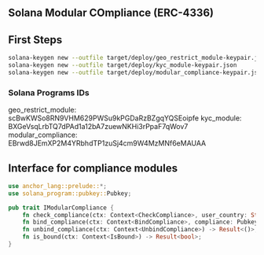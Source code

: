 ## Solana Modular COmpliance (ERC-4336)

## First Steps

```sh
solana-keygen new --outfile target/deploy/geo_restrict_module-keypair.json
solana-keygen new --outfile target/deploy/kyc_module-keypair.json
solana-keygen new --outfile target/deploy/modular_compliance-keypair.json
```

### Solana Programs IDs

geo_restrict_module: scBwKWSo8RN9VHM629PWSu9kPGDaRzBZgqYQSEoipfe
kyc_module: BXGeVsqLrbTQ7dPAd1a12bA7zuewNKHi3rPpaF7qWov7
modular_compliance: EBrwd8JEmXP2M4YRbhdTP1zuSj4cm9W4MzMNf6eMAUAA

## Interface for compliance modules

```rust
use anchor_lang::prelude::*;
use solana_program::pubkey::Pubkey;

pub trait IModularCompliance {
    fn check_compliance(ctx: Context<CheckCompliance>, user_country: String) -> Result<bool>;
    fn bind_compliance(ctx: Context<BindCompliance>, compliance: Pubkey) -> Result<()>;
    fn unbind_compliance(ctx: Context<UnbindCompliance>) -> Result<()>;
    fn is_bound(ctx: Context<IsBound>) -> Result<bool>;
}

```
